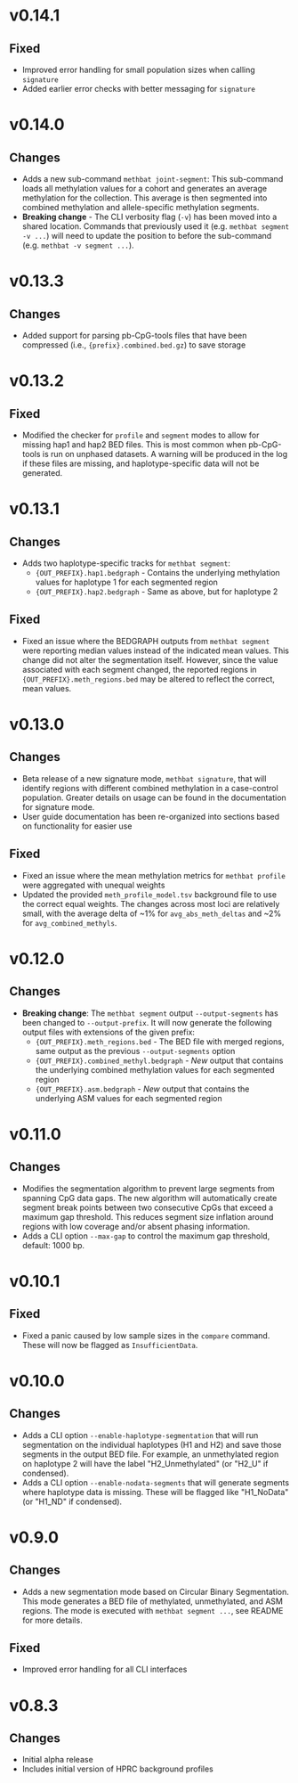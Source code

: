 # v0.14.1
## Fixed
- Improved error handling for small population sizes when calling `signature`
- Added earlier error checks with better messaging for `signature`

# v0.14.0
## Changes
- Adds a new sub-command `methbat joint-segment`: This sub-command loads all methylation values for a cohort and generates an average methylation for the collection. This average is then segmented into combined methylation and allele-specific methylation segments.
- **Breaking change** - The CLI verbosity flag (`-v`) has been moved into a shared location. Commands that previously used it (e.g. `methbat segment -v ...`) will need to update the position to before the sub-command (e.g. `methbat -v segment ...`).

# v0.13.3
## Changes
- Added support for parsing pb-CpG-tools files that have been compressed (i.e., `{prefix}.combined.bed.gz`) to save storage

# v0.13.2
## Fixed
- Modified the checker for `profile` and `segment` modes to allow for missing hap1 and hap2 BED files. This is most common when pb-CpG-tools is run on unphased datasets. A warning will be produced in the log if these files are missing, and haplotype-specific data will not be generated.

# v0.13.1
## Changes
- Adds two haplotype-specific tracks for `methbat segment`:
  - `{OUT_PREFIX}.hap1.bedgraph` - Contains the underlying methylation values for haplotype 1 for each segmented region
  - `{OUT_PREFIX}.hap2.bedgraph` - Same as above, but for haplotype 2

## Fixed
- Fixed an issue where the BEDGRAPH outputs from `methbat segment` were reporting median values instead of the indicated mean values. This change did not alter the segmentation itself. However, since the value associated with each segment changed, the reported regions in `{OUT_PREFIX}.meth_regions.bed` may be altered to reflect the correct, mean values.

# v0.13.0
## Changes
- Beta release of a new signature mode, `methbat signature`, that will identify regions with different combined methylation in a case-control population. Greater details on usage can be found in the documentation for signature mode.
- User guide documentation has been re-organized into sections based on functionality for easier use

## Fixed
- Fixed an issue where the mean methylation metrics for `methbat profile` were aggregated with unequal weights
- Updated the provided `meth_profile_model.tsv` background file to use the correct equal weights. The changes across most loci are relatively small, with the average delta of ~1% for `avg_abs_meth_deltas` and ~2% for `avg_combined_methyls`.

# v0.12.0
## Changes
- **Breaking change**: The `methbat segment` output `--output-segments` has been changed to `--output-prefix`. It will now generate the following output files with extensions of the given prefix:
  - `{OUT_PREFIX}.meth_regions.bed` - The BED file with merged regions, same output as the previous `--output-segments` option
  - `{OUT_PREFIX}.combined_methyl.bedgraph` - _New_ output that contains the underlying combined methylation values for each segmented region
  - `{OUT_PREFIX}.asm.bedgraph` - _New_ output that contains the underlying ASM values for each segmented region

# v0.11.0
## Changes
- Modifies the segmentation algorithm to prevent large segments from spanning CpG data gaps. The new algorithm will automatically create segment break points between two consecutive CpGs that exceed a maximum gap threshold. This reduces segment size inflation around regions with low coverage and/or absent phasing information.
- Adds a CLI option `--max-gap` to control the maximum gap threshold, default: 1000 bp.

# v0.10.1
## Fixed
- Fixed a panic caused by low sample sizes in the `compare` command. These will now be flagged as `InsufficientData`.

# v0.10.0
## Changes
- Adds a CLI option `--enable-haplotype-segmentation` that will run segmentation on the individual haplotypes (H1 and H2) and save those segments in the output BED file. For example, an unmethylated region on haplotype 2 will have the label "H2_Unmethylated" (or "H2_U" if condensed).
- Adds a CLI option `--enable-nodata-segments` that will generate segments where haplotype data is missing. These will be flagged like "H1_NoData" (or "H1_ND" if condensed).

# v0.9.0
## Changes
- Adds a new segmentation mode based on Circular Binary Segmentation. This mode generates a BED file of methylated, unmethylated, and ASM regions. The mode is executed with `methbat segment ...`, see README for more details.

## Fixed
- Improved error handling for all CLI interfaces

# v0.8.3
## Changes
- Initial alpha release
- Includes initial version of HPRC background profiles
